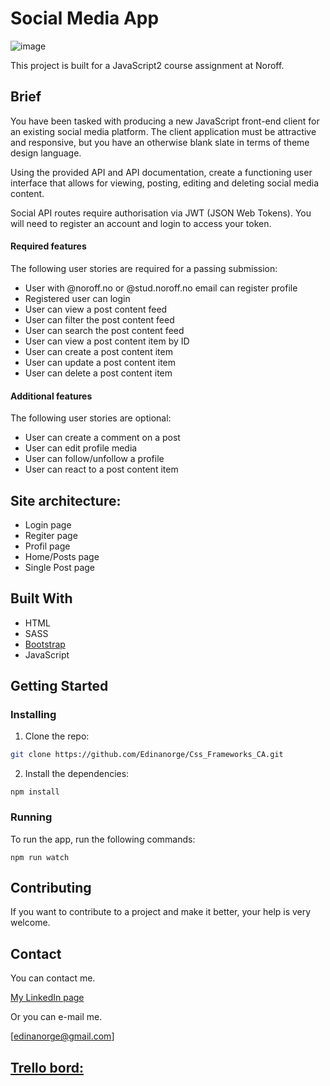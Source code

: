 # Social Media App

![image](https://user-images.githubusercontent.com/52853951/222701759-03f3081f-ce95-44dc-b235-bfa351e60efc.png)

This project is built for a JavaScript2 course assignment at Noroff.

## Brief

You have been tasked with producing a new JavaScript front-end client for an existing social media platform. The client application must be attractive and responsive, but you have an otherwise blank slate in terms of theme design language.

Using the provided API and API documentation, create a functioning user interface that allows for viewing, posting, editing and deleting social media content.

Social API routes require authorisation via JWT (JSON Web Tokens). You will need to register an account and login to access your token.

#### Required features

The following user stories are required for a passing submission:

- User with @noroff.no or @stud.noroff.no email can register profile
- Registered user can login
- User can view a post content feed
- User can filter the post content feed
- User can search the post content feed
- User can view a post content item by ID
- User can create a post content item
- User can update a post content item
- User can delete a post content item

#### Additional features

The following user stories are optional:

- User can create a comment on a post
- User can edit profile media
- User can follow/unfollow a profile
- User can react to a post content item

## Site architecture:

- Login page
- Regiter page
- Profil page
- Home/Posts page
- Single Post page

## Built With

- HTML
- SASS
- [Bootstrap](https://getbootstrap.com)
- JavaScript

## Getting Started

### Installing

1. Clone the repo:

```bash
git clone https://github.com/Edinanorge/Css_Frameworks_CA.git
```

2. Install the dependencies:

```
npm install
```

### Running

To run the app, run the following commands:

```
npm run watch
```

## Contributing

If you want to contribute to a project and make it better, your help is very welcome.

## Contact

You can contact me.

[My LinkedIn page](www.linkedin.com/in/edina-i-42228317b)

Or you can e-mail me.

[edinanorge@gmail.com]

## [Trello bord:](https://trello.com/b/Kmrw1xdx/js2-ca)
